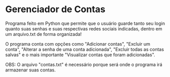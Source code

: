 # Gerenciador de Contas
Programa feito em Python que permite que o usuário guarde tanto seu login quanto suas senhas e suas respectivas redes sociais indicadas, dentro em um arquivo.txt de forma organizada!

O programa conta com opções como "Adicionar contas", "Excluir um conta", "Alterar a senha de uma conta adicionada", "Excluir todas as contas salvas" e o mais importante "Visualizar contas que foram adicionadas".

OBS: O arquivo "contas.txt" é necessário porque será onde o programa irá armazenar suas contas.
